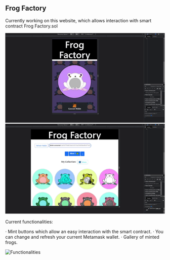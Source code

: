 ## Frog Factory

Currently working on this website, which allows interaction with smart contract Frog Factory.sol


![Responsive Design](https://github.com/widroz/FrogFactory/blob/master/public/frogfactoryrecorded%20(1).gif)
![Responsive Design 2](https://github.com/widroz/FrogFactory/blob/master/public/frogfactoryrecorded%20(2).gif)

Current functionalities:

· Mint buttons which allow an easy interaction with the smart contract.
· You can change and refresh your current Metamask wallet.
· Gallery of minted frogs.

![Functionalities](https://github.com/widroz/FrogFactory/blob/master/public/frogfactoryrecorded%20(4).gif)
